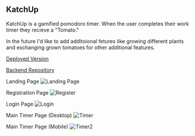 
KatchUp
---

KatchUp is a gamified pomodoro timer. When the user completes their work timer they recieve a "Tomato."

In the future I'd like to add additoional fetures like growing different plants and exchanging grown tomatoes for other additional features.


[Deployed Version](https://confident-torvalds-906f7b.netlify.com/)
 
[Backend Repository](https://github.com/JimmLusk/pomodoro-type-beat-server)

Landing Page
![Landing Page](https://github.com/JimmLusk/pomodoro-type-beat-client/blob/master/readme-images/LandingPage.PNG)

Registration Page
![Register](https://github.com/JimmLusk/pomodoro-type-beat-client/blob/master/readme-images/register.PNG)

Login Page
![Login](https://github.com/JimmLusk/pomodoro-type-beat-client/blob/master/readme-images/Login.PNG)

Main Timer Page (Desktop)
![Timer](https://github.com/JimmLusk/pomodoro-type-beat-client/blob/master/readme-images/timerpagewide.PNG)

Main Timer Page (Mobile)
![Timer2](https://github.com/JimmLusk/pomodoro-type-beat-client/blob/master/readme-images/timerpagenarrow.PNG)